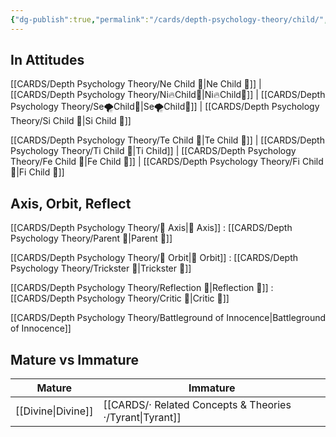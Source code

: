 ```yaml
---
{"dg-publish":true,"permalink":"/cards/depth-psychology-theory/child/","noteIcon":"","created":"2023-01-05T14:31:26.323+01:00","updated":"2023-04-18T09:58:37.497+02:00"}
---
```



## In Attitudes

[[CARDS/Depth Psychology Theory/Ne Child 🧒\|Ne Child 🧒]] | [[CARDS/Depth Psychology Theory/Ni🔥Child🧒\|Ni🔥Child🧒]] | [[CARDS/Depth Psychology Theory/Se🌪️Child🧒\|Se🌪️Child🧒]] | [[CARDS/Depth Psychology Theory/Si Child 🧒\|Si Child 🧒]]

[[CARDS/Depth Psychology Theory/Te Child 🧒\|Te Child 🧒]] | [[CARDS/Depth Psychology Theory/Ti Child 🧒\|Ti Child]] | [[CARDS/Depth Psychology Theory/Fe Child 🧒\|Fe Child 🧒]] | [[CARDS/Depth Psychology Theory/Fi Child 🧒\|Fi Child 🧒]]

## Axis, Orbit, Reflect

[[CARDS/Depth Psychology Theory/🧲 Axis\|🧲 Axis]] : [[CARDS/Depth Psychology Theory/Parent 🤨\|Parent 🤨]]

[[CARDS/Depth Psychology Theory/🔄 Orbit\|🔄 Orbit]] : [[CARDS/Depth Psychology Theory/Trickster 🤡\|Trickster 🤡]]

[[CARDS/Depth Psychology Theory/Reflection 🔀\|Reflection 🔀]] : [[CARDS/Depth Psychology Theory/Critic 🤔\|Critic 🤔]]

[[CARDS/Depth Psychology Theory/Battleground of Innocence\|Battleground of Innocence]]

## Mature vs Immature

| Mature | Immature |
| -------- | --------- | 
| [[Divine\|Divine]]   | [[CARDS/· Related Concepts & Theories ·/Tyrant\|Tyrant]]  |  
